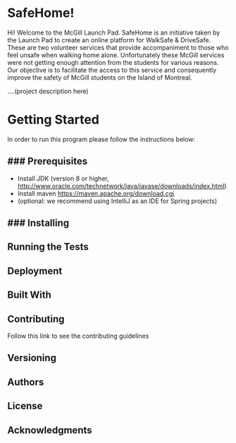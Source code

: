 # SafeHome!

Hi! Welcome to the McGill Launch Pad.
SafeHome is an initiative taken by the Launch Pad to create an online platform for WalkSafe & DriveSafe. These are two volunteer services that provide accompaniment to those who feel unsafe when walking home alone.
Unfortunately these McGill services were not getting enough attention from the students for various reasons. 
Our objective is to facilitate the access to this service and consequently improve the safety of McGill students on the Island of Montreal.

....(project description here)


# Getting Started

In order to run this program please follow the instructions below:



## ### Prerequisites

 - Install JDK (version 8 or higher, http://www.oracle.com/technetwork/java/javase/downloads/index.html)
 - Install maven https://maven.apache.org/download.cgi
 - (optional: we recommend using IntelliJ as an IDE for Spring projects)

## ### Installing



## Running the Tests

## Deployment

## Built With

## Contributing
Follow this link to see the contributing guidelines

## Versioning

## Authors

## License

## Acknowledgments
<!--stackedit_data:
eyJoaXN0b3J5IjpbLTY5NTk3NzcwMywtODM5NDAyODQyXX0=
-->